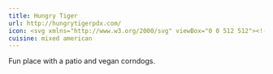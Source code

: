 ```yaml
---
title: Hungry Tiger
url: http://hungrytigerpdx.com/
icon: <svg xmlns="http://www.w3.org/2000/svg" viewBox="0 0 512 512"><!--! Font Awesome Pro 6.1.1 by @fontawesome - https://fontawesome.com License - https://fontawesome.com/license (Commercial License) Copyright 2022 Fonticons, Inc. --><path d="M488.6 23.44c-31.06-31.19-81.76-31.16-112.8 .0313L24.46 374.8c-20.83 19.96-29.19 49.66-21.83 77.6c7.36 27.94 29.07 49.65 57.02 57.01c27.94 7.36 57.64-1 77.6-21.83l351.3-351.3C519.7 105.2 519.8 54.5 488.6 23.44zM438.8 118.4c-19.59 19.59-37.39 22.52-51.74 25.01c-12.97 2.246-22.33 3.867-34.68 16.22c-12.35 12.35-13.97 21.71-16.22 34.69c-2.495 14.35-5.491 32.19-25.08 51.78c-19.59 19.59-37.43 22.58-51.78 25.08C246.3 273.4 236.9 275.1 224.6 287.4c-12.35 12.35-13.97 21.71-16.22 34.68C205.9 336.4 202.9 354.3 183.3 373.9c-19.59 19.59-37.43 22.58-51.78 25.08C118.5 401.2 109.2 402.8 96.83 415.2c-6.238 6.238-16.34 6.238-22.58 0c-6.238-6.238-6.238-16.35 0-22.58c19.59-19.59 37.43-22.58 51.78-25.07c12.97-2.245 22.33-3.869 34.68-16.22c12.35-12.35 13.97-21.71 16.22-34.69c2.495-14.35 5.492-32.19 25.08-51.78s37.43-22.58 51.78-25.08c12.97-2.246 22.33-3.869 34.68-16.22s13.97-21.71 16.22-34.68c2.495-14.35 5.492-32.19 25.08-51.78c19.59-19.59 37.43-22.58 51.78-25.07c12.97-2.246 22.28-3.815 34.63-16.17c6.238-6.238 16.36-6.238 22.59 0C444.1 102.1 444.1 112.2 438.8 118.4zM32.44 321.5l290-290l-11.48-11.6c-24.95-24.95-63.75-26.57-86.58-3.743L17.1 223.4C-5.73 246.3-4.108 285.1 20.84 310L32.44 321.5zM480.6 189.5l-290 290l11.48 11.6c24.95 24.95 63.75 26.57 86.58 3.743l207.3-207.3c22.83-22.83 21.21-61.63-3.743-86.58L480.6 189.5z"/></svg>
cuisine: mixed american
---
```

Fun place with a patio and vegan corndogs.